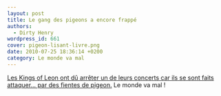 ```yaml
---
layout: post
title: Le gang des pigeons a encore frappé
authors:
  - Dirty Henry
wordpress_id: 661
cover: pigeon-lisant-livre.png
date: 2010-07-25 18:36:14 +0200
category: Le monde va mal
---
```


[Les Kings of Leon ont dû arrêter un de leurs concerts car ils se sont faits attaquer… par des fientes de pigeon.](https://www.nme.com/news/music/kings-of-leon-190-1297107)
Le monde va mal !

